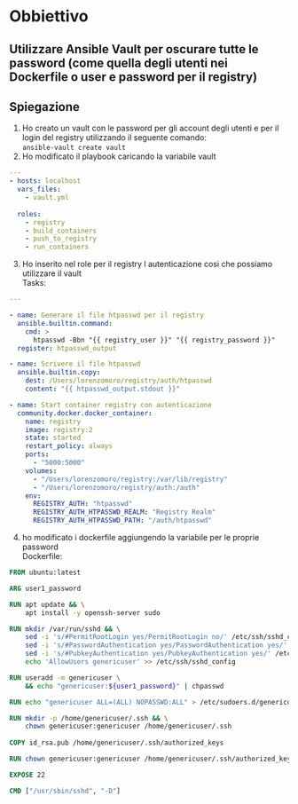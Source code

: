 # Obbiettivo

## Utilizzare Ansible Vault per oscurare tutte le password (come quella degli utenti nei Dockerfile o user e password per il registry)

## Spiegazione 

1. Ho creato un vault con le password per gli account degli utenti e per il login del registry utilizzando il seguente comando:      
`ansible-vault create vault`
2. Ho modificato il playbook caricando la variabile vault
```yaml
---
- hosts: localhost
  vars_files:
    - vault.yml
    
  roles:
    - registry
    - build_containers
    - push_to_registry
    - run_containers
```
3. Ho inserito nel role per il registry l autenticazione cosi che possiamo utilizzare il vault  
Tasks:
```yaml
---

- name: Generare il file htpasswd per il registry
  ansible.builtin.command:
    cmd: >
      htpasswd -Bbn "{{ registry_user }}" "{{ registry_password }}"
  register: htpasswd_output

- name: Scrivere il file htpasswd
  ansible.builtin.copy:
    dest: /Users/lorenzomoro/registry/auth/htpasswd
    content: "{{ htpasswd_output.stdout }}"

- name: Start container registry con autenticazione
  community.docker.docker_container:
    name: registry
    image: registry:2
    state: started
    restart_policy: always
    ports:
      - "5000:5000"
    volumes:
      - "/Users/lorenzomoro/registry:/var/lib/registry"
      - "/Users/lorenzomoro/registry/auth:/auth"
    env:
      REGISTRY_AUTH: "htpasswd"
      REGISTRY_AUTH_HTPASSWD_REALM: "Registry Realm"
      REGISTRY_AUTH_HTPASSWD_PATH: "/auth/htpasswd"
```
4. ho modificato i dockerfile aggiungendo la variabile per le proprie password  
Dockerfile:
```dockerfile
FROM ubuntu:latest

ARG user1_password

RUN apt update && \
    apt install -y openssh-server sudo

RUN mkdir /var/run/sshd && \
    sed -i 's/#PermitRootLogin yes/PermitRootLogin no/' /etc/ssh/sshd_config && \
    sed -i 's/#PasswordAuthentication yes/PasswordAuthentication yes/' /etc/ssh/sshd_config && \
    sed -i 's/#PubkeyAuthentication yes/PubkeyAuthentication yes/' /etc/ssh/sshd_config && \
    echo 'AllowUsers genericuser' >> /etc/ssh/sshd_config

RUN useradd -m genericuser \
    && echo "genericuser:${user1_password}" | chpasswd

RUN echo "genericuser ALL=(ALL) NOPASSWD:ALL" > /etc/sudoers.d/genericuser

RUN mkdir -p /home/genericuser/.ssh && \
    chown genericuser:genericuser /home/genericuser/.ssh
    
COPY id_rsa.pub /home/genericuser/.ssh/authorized_keys

RUN chown genericuser:genericuser /home/genericuser/.ssh/authorized_keys

EXPOSE 22

CMD ["/usr/sbin/sshd", "-D"]
```
